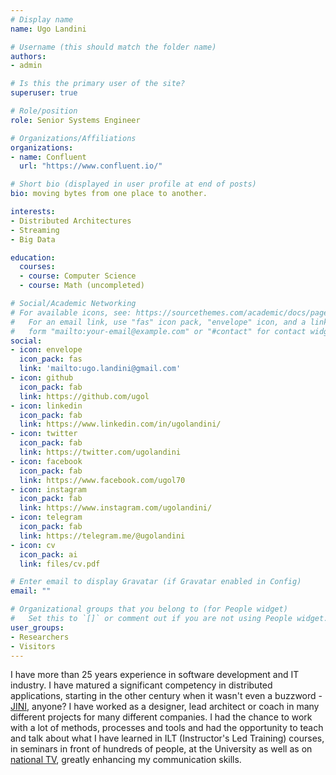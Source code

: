 ```yaml
---
# Display name
name: Ugo Landini

# Username (this should match the folder name)
authors:
- admin

# Is this the primary user of the site?
superuser: true

# Role/position
role: Senior Systems Engineer

# Organizations/Affiliations
organizations:
- name: Confluent
  url: "https://www.confluent.io/"

# Short bio (displayed in user profile at end of posts)
bio: moving bytes from one place to another.

interests:
- Distributed Architectures
- Streaming
- Big Data

education:
  courses:
  - course: Computer Science
  - course: Math (uncompleted)

# Social/Academic Networking
# For available icons, see: https://sourcethemes.com/academic/docs/page-builder/#icons
#   For an email link, use "fas" icon pack, "envelope" icon, and a link in the
#   form "mailto:your-email@example.com" or "#contact" for contact widget.
social:
- icon: envelope
  icon_pack: fas
  link: 'mailto:ugo.landini@gmail.com'  
- icon: github
  icon_pack: fab
  link: https://github.com/ugol
- icon: linkedin
  icon_pack: fab
  link: https://www.linkedin.com/in/ugolandini/    
- icon: twitter
  icon_pack: fab
  link: https://twitter.com/ugolandini
- icon: facebook
  icon_pack: fab
  link: https://www.facebook.com/ugol70
- icon: instagram
  icon_pack: fab
  link: https://www.instagram.com/ugolandini/
- icon: telegram
  icon_pack: fab
  link: https://telegram.me/@ugolandini
- icon: cv
  icon_pack: ai
  link: files/cv.pdf

# Enter email to display Gravatar (if Gravatar enabled in Config)
email: ""

# Organizational groups that you belong to (for People widget)
#   Set this to `[]` or comment out if you are not using People widget.
user_groups:
- Researchers
- Visitors
---
```


I have more than 25 years experience in software development and IT industry. I have matured a significant competency in distributed applications, starting in the other century when it wasn't even a buzzword - [JINI](https://en.wikipedia.org/wiki/Jini), anyone? I have worked as a designer, lead architect or coach in many different projects for many different companies.
I had the chance to work with a lot of methods, processes and tools and had the opportunity to teach and talk about what I have learned in ILT (Instructor's Led Training) courses, in seminars in front of hundreds of people, at the University as well as on [national TV](../talk/uninettuno), greatly enhancing my communication skills.
